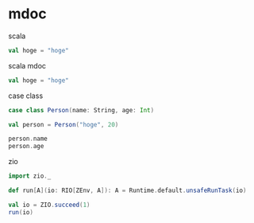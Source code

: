 # mdoc

scala

```scala
val hoge = "hoge"
```

scala mdoc

```scala mdoc
val hoge = "hoge"
```

case class

```scala mdoc
case class Person(name: String, age: Int)

val person = Person("hoge", 20)

person.name
person.age
```

zio

```scala mdoc
import zio._

def run[A](io: RIO[ZEnv, A]): A = Runtime.default.unsafeRunTask(io)

val io = ZIO.succeed(1)
run(io)
```
